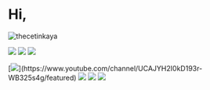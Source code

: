 

# Hi,
<p align="left"> <img src="https://komarev.com/ghpvc/?username=thecetinkaya" alt="thecetinkaya" /> </p>

[![](https://img.shields.io/twitter/follow/xburakcetinkaya_?style=social)](https://www.twitter.com/xburakcetinkaya_)
[![](https://img.shields.io/github/followers/thecetinkaya?style=social)](https://www.github.com/thecetinkaya)
[![](https://img.shields.io/instagram/followers/thecetinkaya?style=social)](https://www.instagram.com/thecetinkaya)



[![](https://img.shields.io/badge/youtube-%23FF0000.svg?&style=for-the-badge&logo=youtube&logoColor=white")](https://www.youtube.com/channel/UCAJYH2I0kD193r-WB325s4g/featured)
[![](https://img.shields.io/badge/twitter-%231DA1F2.svg?&style=for-the-badge&logo=twitter&logoColor=white)](https://www.twitter.com/thecetinkaya_)
[![](https://img.shields.io/badge/linkedin-%230077B5.svg?&style=for-the-badge&logo=linkedin&logoColor=white)](https://www.linkedin.com/in/thecetinkaya/)
[![](https://img.shields.io/badge/instagram-%23E4405F.svg?&style=for-the-badge&logo=instagram&logoColor=white)](https://instagram.com/thecetinkaya)

